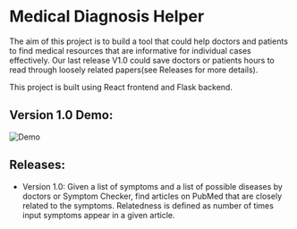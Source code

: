 # Medical Diagnosis Helper
The aim of this project is to build a tool that could help doctors and patients to find medical resources that are informative for individual cases effectively. Our last release V1.0 could save doctors or patients hours to read through loosely related papers(see Releases for more details).


This project is built using React frontend and Flask backend.

## Version 1.0 Demo:
![Demo](https://github.com/Sheldenshi/Medical-Resources-Search-Helper-Browser-Extension/blob/main/v1.0_demo.gif)


## Releases:
- Version 1.0: Given a list of symptoms and a list of possible diseases by doctors or Symptom Checker, find articles on PubMed that are closely related to the symptoms. Relatedness is defined as number of times input symptoms appear in a given article.
